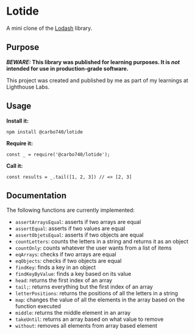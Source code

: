 # Lotide

A mini clone of the [Lodash](https://lodash.com) library.

## Purpose

**_BEWARE:_ This library was published for learning purposes. It is _not_ intended for use in production-grade software.**

This project was created and published by me as part of my learnings at Lighthouse Labs. 

## Usage

**Install it:**

`npm install @carbo740/lotide`

**Require it:**

`const _ = require('@carbo740/lotide');`

**Call it:**

`const results = _.tail([1, 2, 3]) // => [2, 3]`

## Documentation

The following functions are currently implemented:

* `assertArraysEqual`: asserts if two arrays are equal
* `assertEqual`: asserts if two values are equal
* `assertObjetsEqual`: asserts if two objects are equal
* `countLetters`: counts the letters in a string and returns it as an object
* `countOnly`: counts whatever the user wants from a list of items
* `eqArrays`: checks if two arrays are equal
* `eqObjects`: checks if two objects are equal
* `findKey`: finds a key in an object
* `findKeyByValue`: finds a key based on its value
* `head`: returns the first index of an array
* `tail;`: returns everything but the first index of an array
* `letterPositions`: returns the positions of all the letters in a string
* `map`: changes the value of all the elements in the array based on the function executed
* `middle`: returns the middle element in an array
* `takeUntil`: returns an array based on what value to remove
* `without`: removes all elements from array based element